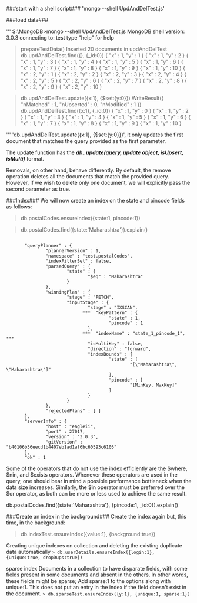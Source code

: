 
###start with a shell script###
'mongo --shell UpdAndDelTest.js'

###load data###

'''
S:\MongoDB>mongo --shell UpdAndDelTest.js
MongoDB shell version: 3.0.3
connecting to: test
type "help" for help
> prepareTestData()
Inserted 20 documents in updAndDelTest
> db.updAndDelTest.find({}, {_id:0})
{ "x" : 1, "y" : 1 }
{ "x" : 1, "y" : 2 }
{ "x" : 1, "y" : 3 }
{ "x" : 1, "y" : 4 }
{ "x" : 1, "y" : 5 }
{ "x" : 1, "y" : 6 }
{ "x" : 1, "y" : 7 }
{ "x" : 1, "y" : 8 }
{ "x" : 1, "y" : 9 }
{ "x" : 1, "y" : 10 }
{ "x" : 2, "y" : 1 }
{ "x" : 2, "y" : 2 }
{ "x" : 2, "y" : 3 }
{ "x" : 2, "y" : 4 }
{ "x" : 2, "y" : 5 }
{ "x" : 2, "y" : 6 }
{ "x" : 2, "y" : 7 }
{ "x" : 2, "y" : 8 }
{ "x" : 2, "y" : 9 }
{ "x" : 2, "y" : 10 }



> db.updAndDelTest.update({x:1}, {$set:{y:0}})
WriteResult({ "nMatched" : 1, "nUpserted" : 0, "nModified" : 1 })
> db.updAndDelTest.find({x:1}, {_id:0})
{ "x" : 1, "y" : 0 }
{ "x" : 1, "y" : 2 }
{ "x" : 1, "y" : 3 }
{ "x" : 1, "y" : 4 }
{ "x" : 1, "y" : 5 }
{ "x" : 1, "y" : 6 }
{ "x" : 1, "y" : 7 }
{ "x" : 1, "y" : 8 }
{ "x" : 1, "y" : 9 }
{ "x" : 1, "y" : 10 }
>
'''
'db.updAndDelTest.update({x:1}, {$set:{y:0}})', it only updates the first document that matches the query provided as the first parameter. 

The update function has the ***db.<collection name>.update(query, update object, isUpsert, isMulti)*** format.

Removals, on other hand, behave differently. By default, the remove operation deletes all the documents that match the provided query. However, if we wish to delete only one document, we will explicitly pass the second parameter as true.

###Index###
We will now create an index on the state and pincode fields as follows:
> db.postalCodes.ensureIndex({state:1, pincode:1})

> db.postalCodes.find({state:'Maharashtra'}).explain()

```

       "queryPlanner" : {
               "plannerVersion" : 1,
               "namespace" : "test.postalCodes",
               "indexFilterSet" : false,
               "parsedQuery" : {
                       "state" : {
                               "$eq" : "Maharashtra"
                       }
               },
               "winningPlan" : {
                       "stage" : "FETCH",
                       "inputStage" : {
                               "stage" : "IXSCAN",
                             ***  "keyPattern" : {
                                       "state" : 1,
                                       "pincode" : 1
                               },
                             ***  "indexName" : "state_1_pincode_1", ***
                               "isMultiKey" : false,
                               "direction" : "forward",
                               "indexBounds" : {
                                       "state" : [
                                               "[\"Maharashtra\", \"Maharashtra\"]"
                                       ],
                                       "pincode" : [
                                               "[MinKey, MaxKey]"
                                       ]
                               }
                       }
               },
               "rejectedPlans" : [ ]
       },
       "serverInfo" : {
               "host" : "eagleii",
               "port" : 27017,
               "version" : "3.0.3",
               "gitVersion" : "b40106b36eecd1b4407eb1ad1af6bc60593c6105"
       },
       "ok" : 1
```


Some of the operators that do not use the index efficiently are the $where, $nin, and $exists operators. 
Whenever these operators are used in the query, one should bear in mind a possible performance bottleneck when the data size increases. 
Similarly, the $in operator must be preferred over the $or operator, as both can be more or less used to achieve the same result.


db.postalCodes.find({state:'Maharashtra'}, {pincode:1, _id:0}).explain()

###Create an index in the background###
Create the index again but, this time, in the background:
> db.indexTest.ensureIndex({value:1}, {background:true})

Creating unique indexes on collection and deleting the existing duplicate data automatically
`> db.userDetails.ensureIndex({login:1}, {unique:true, dropDups:true})`


 sparse index 
       Documents in a collection to have disparate fields, with some fields present in some documents and absent in the others. In other words, these fields might be sparse;
       Add sparse:1 to the options along with unique:1. This does not put an entry in the index if the field doesn't exist in the document. 
`> db.sparseTest.ensureIndex({y:1}, {unique:1, sparse:1})`
